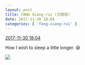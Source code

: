 ```yaml
---
layout: post
title: FANG Xiang-rui (方翔锐)
date: 2017-11-30 18:04
categories: [ 'fang-xiang-rui' ]
---
```


<div class="weibo-info">
  <a href="https://weibo.com/6117583008/Fxv8X2Cem">2017-11-30 18:04</a>
</div>

How I wish to sleep a little longer. :sleepy:

<!-- more -->

<a href="https://wx1.sinaimg.cn/mw690/006G0KNGgy1fm09o7gejpj30qo0qoq63.jpg">
  <img class="weibo-pic-preview" src="https://wx1.sinaimg.cn/orj360/006G0KNGgy1fm09o7gejpj30qo0qoq63.jpg" />
</a>
